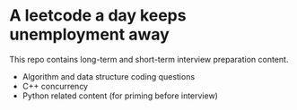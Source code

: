 # A leetcode a day keeps unemployment away

This repo contains long-term and short-term interview preparation content.
* Algorithm and data structure coding questions
* C++ concurrency
* Python related content (for priming before interview)